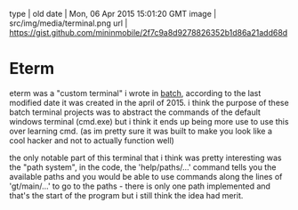 type | old
date | Mon, 06 Apr 2015 15:01:20 GMT
image | src/img/media/terminal.png
url | https://gist.github.com/mininmobile/2f7c9a8d9278826352b1d86a21add68d

# Eterm

eterm was a "custom terminal" i wrote in <a href="/media/batch.html">batch</a>, according to the last modified date it was created in the april of 2015. i think the purpose of these batch terminal projects was to abstract the commands of the default windows terminal (cmd.exe) but i think it ends up being more use to use this over learning cmd. (as im pretty sure it was built to make you look like a cool hacker and not to actually function well)

the only notable part of this terminal that i think was pretty interesting was the "path system", in the code, the 'help/paths/...' command tells you the available paths and you would be able to use commands along the lines of 'gt/main/...' to go to the paths - there is only one path implemented and that's the start of the program but i still think the idea had merit.
